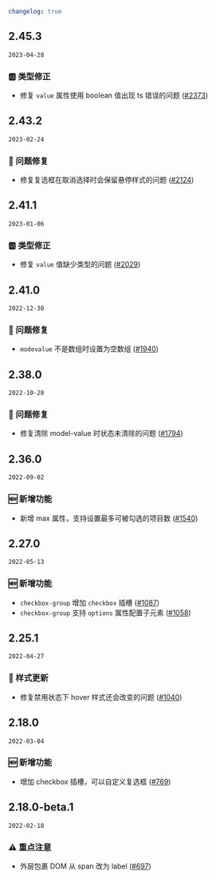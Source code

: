 ```yaml
changelog: true
```

## 2.45.3

`2023-04-28`

### 🆎 类型修正

- 修复 `value` 属性使用 boolean 值出现 ts 错误的问题 ([#2373](https://github.com/arco-design/arco-design-vue/pull/2373))


## 2.43.2

`2023-02-24`

### 🐛 问题修复

- 修复复选框在取消选择时会保留悬停样式的问题 ([#2124](https://github.com/arco-design/arco-design-vue/pull/2124))


## 2.41.1

`2023-01-06`

### 🆎 类型修正

- 修复 `value` 值缺少类型的问题 ([#2029](https://github.com/arco-design/arco-design-vue/pull/2029))


## 2.41.0

`2022-12-30`

### 🐛 问题修复

- `modevalue` 不是数组时设置为空数组 ([#1940](https://github.com/arco-design/arco-design-vue/pull/1940))


## 2.38.0

`2022-10-28`

### 🐛 问题修复

- 修复清除 model-value 时状态未清除的问题 ([#1794](https://github.com/arco-design/arco-design-vue/pull/1794))


## 2.36.0

`2022-09-02`

### 🆕 新增功能

- 新增 max 属性，支持设置最多可被勾选的项目数 ([#1540](https://github.com/arco-design/arco-design-vue/pull/1540))


## 2.27.0

`2022-05-13`

### 🆕 新增功能

- `checkbox-group` 增加 `checkbox` 插槽 ([#1087](https://github.com/arco-design/arco-design-vue/pull/1087))
- `checkbox-group` 支持 `options` 属性配置子元素 ([#1058](https://github.com/arco-design/arco-design-vue/pull/1058))


## 2.25.1

`2022-04-27`

### 💅 样式更新

- 修复禁用状态下 hover 样式还会改变的问题 ([#1040](https://github.com/arco-design/arco-design-vue/pull/1040))


## 2.18.0

`2022-03-04`

### 🆕 新增功能

- 增加 checkbox 插槽，可以自定义复选框 ([#769](https://github.com/arco-design/arco-design-vue/pull/769))


## 2.18.0-beta.1

`2022-02-18`

### ⚠️ 重点注意

- 外层包裹 DOM 从 span 改为 label ([#697](https://github.com/arco-design/arco-design-vue/pull/697))

